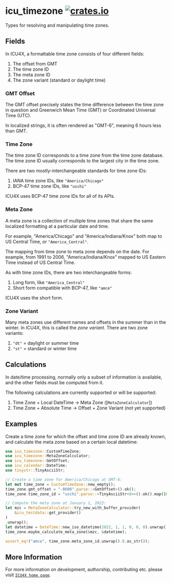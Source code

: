 # icu_timezone [![crates.io](https://img.shields.io/crates/v/icu_timezone)](https://crates.io/crates/icu_timezone)

Types for resolving and manipulating time zones.

## Fields

In ICU4X, a formattable time zone consists of four different fields:

1. The offset from GMT
2. The time zone ID
3. The meta zone ID
4. The zone variant (standard or daylight time)

### GMT Offset

The GMT offset precisely states the time difference between the time zone in question and
Greenwich Mean Time (GMT) or Coordinated Universal Time (UTC).

In localized strings, it is often rendered as "GMT-6", meaning 6 hours less than GMT.

### Time Zone

The time zone ID corresponds to a time zone from the time zone database. The time zone ID
usually corresponds to the largest city in the time zone.

There are two mostly-interchangeable standards for time zone IDs:

1. IANA time zone IDs, like `"America/Chicago"`
2. BCP-47 time zone IDs, like `"uschi"`

ICU4X uses BCP-47 time zone IDs for all of its APIs.

### Meta Zone

A meta zone is a collection of multiple time zones that share the same localized formatting
at a particular date and time.

For example, "America/Chicago" and "America/Indiana/Knox" both map to US Central Time, or
`"America_Central"`.

The mapping from time zone to meta zone depends on the date. For example, from 1991 to 2006,
"America/Indiana/Knox" mapped to US Eastern Time instead of US Central Time.

As with time zone IDs, there are two interchangeable forms:

1. Long form, like `"America_Central"`
2. Short form compatible with BCP-47, like `"amce"`

ICU4X uses the short form.

### Zone Variant

Many meta zones use different names and offsets in the summer than in the winter. In ICU4X,
this is called the _zone variant_. There are two zone variants:

1. `"dt"` = daylight or summer time
2. `"st"` = standard or winter time

## Calculations

In date/time processing, normally only a subset of information is available, and the other
fields must be computed from it.

The following calculations are currently supported or will be supported:

1. Time Zone + Local DateTime → Meta Zone ([`MetaZoneCalculator`])
2. Time Zone + Absolute Time → Offset + Zone Variant (not yet supported)

## Examples

Create a time zone for which the offset and time zone ID are already known, and calculate
the meta zone based on a certain local datetime:

```rust
use icu_timezone::CustomTimeZone;
use icu_timezone::MetaZoneCalculator;
use icu_timezone::GmtOffset;
use icu_calendar::DateTime;
use tinystr::TinyAsciiStr;

// Create a time zone for America/Chicago at GMT-6:
let mut time_zone = CustomTimeZone::new_empty();
time_zone.gmt_offset = "-0600".parse::<GmtOffset>().ok();
time_zone.time_zone_id = "uschi".parse::<TinyAsciiStr<8>>().ok().map(Into::into);

// Compute the meta zone at January 1, 2022:
let mzc = MetaZoneCalculator::try_new_with_buffer_provider(
    &icu_testdata::get_provider()
)
.unwrap();
let datetime = DateTime::new_iso_datetime(2022, 1, 1, 0, 0, 0).unwrap();
time_zone.maybe_calculate_meta_zone(&mzc, &datetime);

assert_eq!("amce", time_zone.meta_zone_id.unwrap().0.as_str());
```

## More Information

For more information on development, authorship, contributing etc. please visit [`ICU4X home page`](https://github.com/unicode-org/icu4x).
